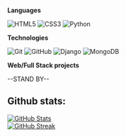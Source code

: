 

**Languages**


![HTML5](https://img.shields.io/badge/-HTML5-000000?style=flat&logo=HTML5)
![CSS3](https://img.shields.io/badge/css3-%231572B6.svg?style=flat&logo=white)
![Python](https://img.shields.io/badge/-Python-000000?style=flat&logo=python)

 

**Technologies**

![Git](https://img.shields.io/badge/-Git-000000?style=flat&logo=git&logoColor=F05032)
![GitHub](https://img.shields.io/badge/-GitHub-000000?style=flat&logo=github&logoColor=FFFFFF)
![Django](https://img.shields.io/badge/django-%23092E20.svg?style=flat&logo=django&logoColor=white)
![MongoDB](https://img.shields.io/badge/MongoDB-%234ea94b.svg?style=flat&logo=mongodb&logoColor=white)
<!-- wi*quL3fcV -->

**Web/Full Stack projects**

--STAND BY--

<h2>Github stats:</h2> 

[![GitHub Stats](https://github-readme-stats.vercel.app/api?username=juanjobogad0&show_icons=true&theme=dark)](https://github.com/juanjobogad0)  
[![GitHub Streak](https://github-readme-streak-stats.herokuapp.com/?user=juanjobogad0&theme=dark)](https://github.com/juanjobogad0)

</div>




